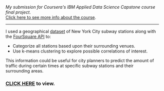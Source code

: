 _My submission for Coursera's IBM Applied Data Science Capstone course final project._
<br>
[Click here to see more info about the course](https://www.coursera.org/professional-certificates/ibm-data-science#about).
<hr>

I used a geographical [dataset](./resources/NYC_Subway_Station_Coordinates.csv) of New York City subway stations 
along with the [FourSquare API](https://developer.foursquare.com/places) to:
* Categorize all stations based upon their surrounding venues.
* Use k-means clustering to explore possible correlations of interest.  
  
This information could be useful for city planners to predict the amount of traffic during certain times at
specific subway stations and their surrounding areas.  

### [CLICK HERE](https://ryanalbertson.github.io/Classifying_New_York_City_Subway_Stations/Classifying%20New%20York%20City%20Subway%20Stations.html) to view.
